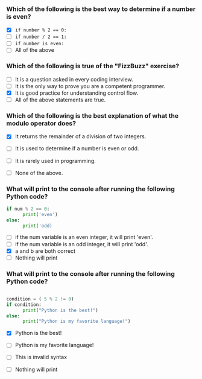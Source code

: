 ### Which of the following is the best way to determine if a number is even?
- [x] `if number % 2 == 0:`
- [ ] `if number / 2 == 1:`
- [ ] `if number is even:`
- [ ] All of the above

### Which of the following is true of the "FizzBuzz" exercise?
- [ ] It is a question asked in every coding interview.
- [ ] It is the only way to prove you are a competent programmer.
- [x] It is good practice for understanding control flow.
- [ ] All of the above statements are true.

### Which of the following is the best explanation of what the modulo operator does?
- [x] It returns the remainder of a division of two integers.
- [ ] It is used to determine if a number is even or odd.
- [ ] It is rarely used in programming.
- [ ] None of the above.


### What will print to the console after running the following Python code?

``` python
if num % 2 == 0:
      print('even')
else:
      print('odd)
```

- [ ] if the num variable is an even integer, it will print 'even'.
- [ ] if the num variable is an odd integer, it will print 'odd'.
- [x] a and b are both correct
- [ ] Nothing will print

### What will print to the console after running the following Python code?

``` python

condition = ( 5 % 2 != 0)
if condition:
      print("Python is the best!")
else:
      print("Python is my favorite language!")

```

- [x] Python is the best!
- [ ] Python is my favorite language!
- [ ] This is invalid syntax
- [ ] Nothing will print

